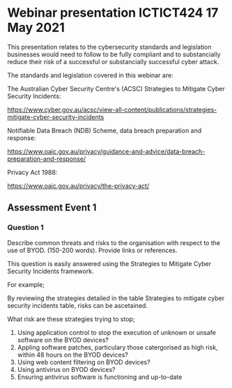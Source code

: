 # Webinar presentation ICTICT424 17 May 2021 #

This presentation relates to the cybersecurity standards and legislation businesses would need to follow to be fully compliant and to substancially reduce their risk of a successful or substancially successful cyber attack.

The standards and legislation covered in this webinar are:

The Australian Cyber Security Centre's (ACSC) Strategies to Mitigate Cyber Security Incidents: 

https://www.cyber.gov.au/acsc/view-all-content/publications/strategies-mitigate-cyber-security-incidents

Notifiable Data Breach (NDB) Scheme, data breach preparation and response:

https://www.oaic.gov.au/privacy/guidance-and-advice/data-breach-preparation-and-response/

Privacy Act 1988:

https://www.oaic.gov.au/privacy/the-privacy-act/


## Assessment Event 1 ##

### Question 1 ###

Describe common threats and risks to the organisation with respect to the use of BYOD. (150-200 words). Provide links or references.

This question is easily answered using the Strategies to Mitigate Cyber Security Incidents framework.

For example;

By reviewing the strategies detailed in the table Strategies to mitigate cyber security incidents table, risks can be ascetained.

What risk are these strategies trying to stop;

1. Using application control to stop the execution of unknown or unsafe software on the BYOD devices?
2. Appling software patches, particulary those catergorised as high risk, within 48 hours on the BYOD devices?
3. Using web content filtering on BYOD devices?
4. Using antivirus on BYOD devices?
5. Ensuring antivirus software is functioning and up-to-date






